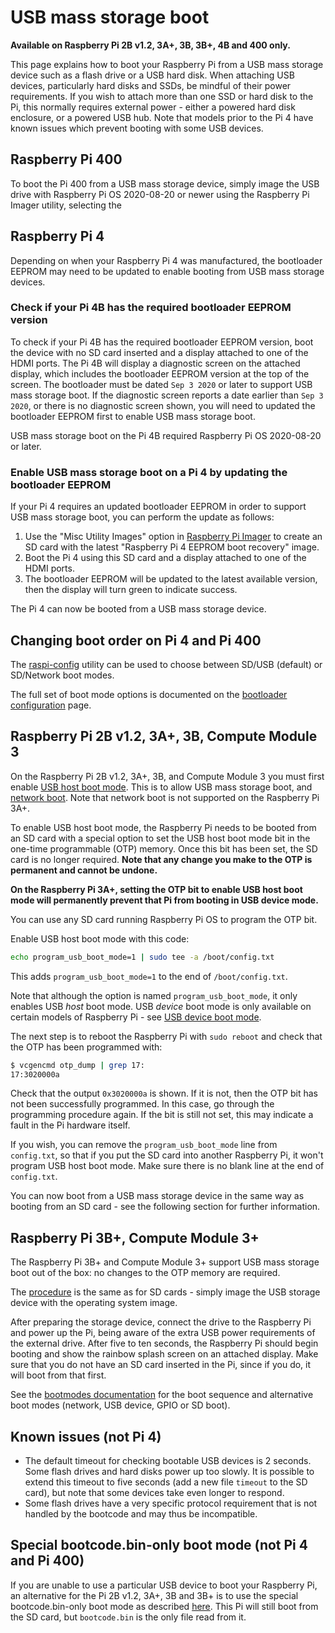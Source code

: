 # USB mass storage boot

**Available on Raspberry Pi 2B v1.2, 3A+, 3B, 3B+, 4B and 400 only.**

This page explains how to boot your Raspberry Pi from a USB mass storage device such as a flash drive or a USB hard disk. When attaching USB devices, particularly hard disks and SSDs, be mindful of their power requirements. If you wish to attach more than one SSD or hard disk to the Pi, this normally requires external power - either a powered hard disk enclosure, or a powered USB hub. Note that models prior to the Pi 4 have known issues which prevent booting with some USB devices.

<a name="pi400"></a>
## Raspberry Pi 400
To boot the Pi 400 from a USB mass storage device, simply image the USB drive with Raspberry Pi OS 2020-08-20 or newer using the Raspberry Pi Imager utility, selecting the 

<a name="pi4"></a>
## Raspberry Pi 4
Depending on when your Raspberry Pi 4 was manufactured, the bootloader EEPROM may need to be updated to enable booting from USB mass storage devices. 

### Check if your Pi 4B has the required bootloader EEPROM version

To check if your Pi 4B has the required bootloader EEPROM version, boot the device with no SD card inserted and a display attached to one of the HDMI ports. The Pi 4B will display a diagnostic screen on the attached display, which includes the bootloader EEPROM version at the top of the screen. The bootloader must be dated `Sep 3 2020` or later to support USB mass storage boot. If the diagnostic screen reports a date earlier than `Sep 3 2020`, or there is no diagnostic screen shown, you will need to updated the bootloader EEPROM first to enable USB mass storage boot.

USB mass storage boot on the Pi 4B required Raspberry Pi OS 2020-08-20 or later.


### Enable USB mass storage boot on a Pi 4 by updating the bootloader EEPROM
If your Pi 4 requires an updated bootloader EEPROM in order to support USB mass storage boot, you can perform the update as follows:

1. Use the "Misc Utility Images" option in [Raspberry Pi Imager](https://www.raspberrypi.org/downloads/) to create an SD card with the latest "Raspberry Pi 4 EEPROM boot recovery" image.
1. Boot the Pi 4 using this SD card and a display attached to one of the HDMI ports.
3. The bootloader EEPROM will be updated to the latest available version, then the display will turn green to indicate success.

The Pi 4 can now be booted from a USB mass storage device.

## Changing boot order on Pi 4 and Pi 400

The [raspi-config](../../../configuration/raspi-config.md) utility can be used to choose between SD/USB (default) or SD/Network boot modes.

The full set of boot mode options is documented on the [bootloader configuration](../bcm2711_bootloader_config.md) page.


## Raspberry Pi 2B v1.2, 3A+, 3B, Compute Module 3

On the Raspberry Pi 2B v1.2, 3A+, 3B, and Compute Module 3 you must first enable [USB host boot mode](host.md). This is to allow USB mass storage boot, and [network boot](net.md). Note that network boot is not supported on the Raspberry Pi 3A+.

To enable USB host boot mode, the Raspberry Pi needs to be booted from an SD card with a special option to set the USB host boot mode bit in the one-time programmable (OTP) memory. Once this bit has been set, the SD card is no longer required. **Note that any change you make to the OTP is permanent and cannot be undone.**

**On the Raspberry Pi 3A+, setting the OTP bit to enable USB host boot mode will permanently prevent that Pi from booting in USB device mode.**

You can use any SD card running Raspberry Pi OS to program the OTP bit.

Enable USB host boot mode with this code:

```bash
echo program_usb_boot_mode=1 | sudo tee -a /boot/config.txt
```

This adds `program_usb_boot_mode=1` to the end of `/boot/config.txt`.

Note that although the option is named `program_usb_boot_mode`, it only enables USB *host* boot mode. USB *device* boot mode is only available on certain models of Raspberry Pi - see [USB device boot mode](device.md).

The next step is to reboot the Raspberry Pi with `sudo reboot` and check that the OTP has been programmed with:

```bash
$ vcgencmd otp_dump | grep 17:
17:3020000a
```

Check that the output `0x3020000a` is shown. If it is not, then the OTP bit has not been successfully programmed. In this case, go through the programming procedure again. If the bit is still not set, this may indicate a fault in the Pi hardware itself.

If you wish, you can remove the `program_usb_boot_mode` line from `config.txt`, so that if you put the SD card into another Raspberry Pi, it won't program USB host boot mode. Make sure there is no blank line at the end of `config.txt`.

You can now boot from a USB mass storage device in the same way as booting from an SD card - see the following section for further information.

## Raspberry Pi 3B+, Compute Module 3+

The Raspberry Pi 3B+ and Compute Module 3+ support USB mass storage boot out of the box: no changes to the OTP memory are required.

The [procedure](../../../installation/installing-images) is the same as for SD cards - simply image the USB storage device with the operating system image.

After preparing the storage device, connect the drive to the Raspberry Pi and power up the Pi, being aware of the extra USB power requirements of the external drive.
After five to ten seconds, the Raspberry Pi should begin booting and show the rainbow splash screen on an attached display. Make sure that you do not have an SD card inserted in the Pi, since if you do, it will boot from that first.

See the [bootmodes documentation](README.md) for the boot sequence and alternative boot modes (network, USB device, GPIO or SD boot).

## Known issues (not Pi 4)

- The default timeout for checking bootable USB devices is 2 seconds. Some flash drives and hard disks power up too slowly. It is possible to extend this timeout to five seconds (add a new file `timeout` to the SD card), but note that some devices take even longer to respond.
- Some flash drives have a very specific protocol requirement that is not handled by the bootcode and may thus be incompatible.

## Special bootcode.bin-only boot mode (not Pi 4 and Pi 400)
If you are unable to use a particular USB device to boot your Raspberry Pi, an alternative for the Pi 2B v1.2, 3A+, 3B and 3B+ is to use the special bootcode.bin-only boot mode as described [here](README.md). This Pi will still boot from the SD card, but `bootcode.bin` is the only file read from it.
